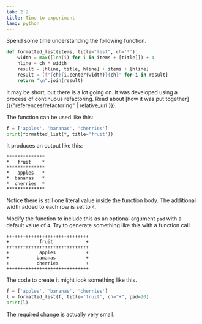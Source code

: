 ```yaml
---
lab: 2.2
title: Time to experiment
lang: python
---
```


Spend some time understanding the following function.

```python
def formatted_list(items, title="list", ch='*'):
    width = max([len(i) for i in items + [title]]) + 4
    hline = ch * width
    result = [hline, title, hline] + items + [hline]
    result = [f"{ch}{i.center(width)}{ch}" for i in result]
    return "\n".join(result)
```

It may be short, but there is a lot going on.
It was developed using a process of continuous refactoring.
Read about [how it was put together]({{"references/refactoring" | relative_url }}).

The function can be used like this:

```python
f = ['apples', 'bananas', 'cherries']
print(formatted_list(f, title='fruit'))
```

It produces an output like this:

```plaintext
**************
*   fruit    *
**************
*   apples   *
*  bananas   *
*  cherries  *
**************
```

Notice there is still one literal value inside the function body.
The additional width added to each row is set to `4`.

Modify the function to include this as an optional argument `pad` with a default value of `4`.
Try to generate something like this with a function call.

```plaintext
++++++++++++++++++++++++++++++
+           fruit            +
++++++++++++++++++++++++++++++
+           apples           +
+          bananas           +
+          cherries          +
++++++++++++++++++++++++++++++
```

The code to create it might look something like this.

```python
f = ['apples', 'bananas', 'cherries']
l = formatted_list(f, title='fruit', ch="+", pad=20)
print(l)
```

The required change is actually very small.